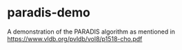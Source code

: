 # paradis-demo
A demonstration of the PARADIS algorithm as mentioned in https://www.vldb.org/pvldb/vol8/p1518-cho.pdf
